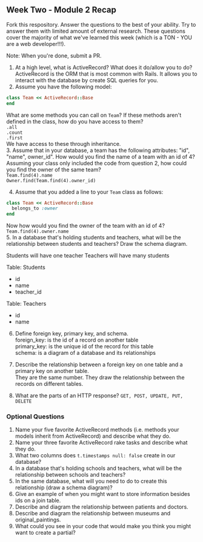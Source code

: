 ## Week Two - Module 2 Recap

Fork this respository. Answer the questions to the best of your ability. Try to answer them with limited amount of external research. These questions cover the majority of what we've learned this week (which is a TON - YOU are a web developer!!!). 

Note: When you're done, submit a PR.

1. At a high level, what is ActiveRecord? What does it do/allow you to do?  
ActiveRecord is the ORM that is most common with Rails.  It allows you to interact with the database by create SQL queries for you.  
2. Assume you have the following model:

```ruby
class Team << ActiveRecord::Base
end
```

What are some methods you can call on `Team`? If these methods aren't defined in the class, how do you have access to them?  
`.all`  
`.count`  
`.first`  
We have access to these through inheritance.  
3. Assume that in your database, a team has the following attributes: "id", "name", owner_id". How would you find the name of a team with an id of 4? Assuming your class only included the code from question 2, how could you find the owner of the same team?  
`Team.find(4).name`  
`Owner.find(Team.find(4).owner_id)`  

4. Assume that you added a line to your `Team` class as follows:

```ruby
class Team << ActiveRecord::Base
  belongs_to :owner
end
```

Now how would you find the owner of the team with an id of 4?  
`Team.find(4).owner.name`  
5. In a database that's holding students and teachers, what will be the relationship between students and teachers? Draw the schema diagram.

Students will have one teacher
Teachers will have many students

Table: Students
* id
* name
* teacher_id

Table: Teachers
* id
* name 

6. Define foreign key, primary key, and schema.  
foreign_key: is the id of a record on another table  
primary_key: is the unique id of the record for this table  
schema: is a diagram of a database and its relationships  

7. Describe the relationship between a foreign key on one table and a primary key on another table.  
They are the same number.  They draw the relationship between the records on different tables.  

8. What are the parts of an HTTP response?
`GET, POST, UPDATE, PUT, DELETE`  

### Optional Questions

1. Name your five favorite ActiveRecord methods (i.e. methods your models inherit from ActiveRecord) and describe what they do.
2. Name your three favorite ActiveRecord rake tasks and describe what they do.
3. What two columns does `t.timestamps null: false` create in our database?
4. In a database that's holding schools and teachers, what will be the relationship between schools and teachers?
5. In the same database, what will you need to do to create this relationship (draw a schema diagram)?
6. Give an example of when you might want to store information besides ids on a join table.
7. Describe and diagram the relationship between patients and doctors.
8. Describe and diagram the relationship between museums and original_paintings.
9. What could you see in your code that would make you think you might want to create a partial?
